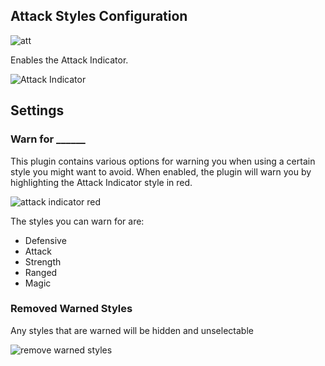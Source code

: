 ## Attack Styles Configuration

![att](https://i.imgur.com/WzmY2gm.png)

Enables the Attack Indicator.

![Attack Indicator](https://i.imgur.com/Kefc66Z.png)
## Settings
### Warn for ______
This plugin contains various options for warning you when using a certain style you might want to avoid. When enabled, the plugin will warn you by highlighting the Attack Indicator style in red.

![attack indicator red](https://i.imgur.com/bfisrn0.png)  

The styles you can warn for are:
* Defensive
* Attack
* Strength
* Ranged
* Magic

### Removed Warned Styles 
Any styles that are warned will be hidden and unselectable

![remove warned styles](https://thumbs.gfycat.com/AncientPleasingJay-max-1mb.gif)